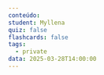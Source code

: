 ```yaml
---
conteúdo:
student: Myllena
quiz: false
flashcards: false
tags:
  - private
data: 2025-03-28T14:00:00
---
```

